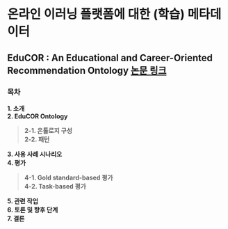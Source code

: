 # 온라인 이러닝 플랫폼에 대한 (학습) 메타데이터

## EduCOR : An Educational and Career-Oriented Recommendation Ontology **[논문 링크](https://arxiv.org/abs/2107.05522)**

### 목차
**1. 소개**   
**2. EduCOR Ontology**   
>**2-1. 온톨로지 구성**   
>**2-2. 패턴**

**3. 사용 사례 시나리오**   
**4. 평가**   
>**4-1. Gold standard-based 평가**   
>**4-2. Task-based 평가**

**5. 관련 작업**      
**6. 토론 및 향후 단계**      
**7. 결론**
